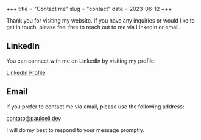 +++
title = "Contact me"
slug = "contact"
date = 2023-06-12
+++

Thank you for visiting my website. If you have any inquiries or would like to get in touch, please feel free to reach
out to me via LinkedIn or email.

## LinkedIn

You can connect with me on LinkedIn by visiting my profile:

[LinkedIn Profile](https://www.linkedin.com/in/pauloeli/)

## Email

If you prefer to contact me via email, please use the following address:

[contato@pauloeli.dev](mailto:contato@pauloeli.dev)

I will do my best to respond to your message promptly.
